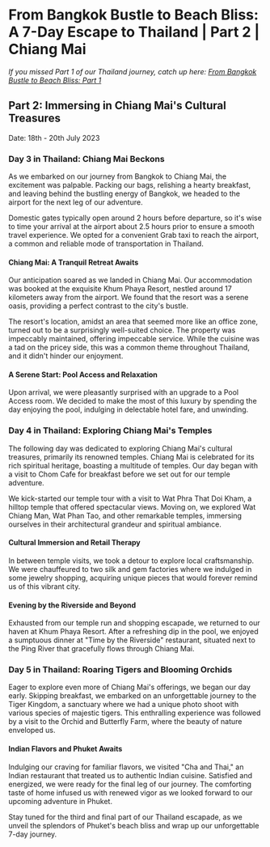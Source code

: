 # From Bangkok Bustle to Beach Bliss: A 7-Day Escape to Thailand | Part 2 | Chiang Mai

_If you missed Part 1 of our Thailand journey, catch up here: [From Bangkok Bustle to Beach Bliss: Part 1](from-bangkok-bustle-to-beach-Bliss-a-7-day-escape-to-thailand.md)_

## Part 2: Immersing in Chiang Mai's Cultural Treasures
Date: 18th - 20th July 2023

### Day 3 in Thailand: Chiang Mai Beckons

As we embarked on our journey from Bangkok to Chiang Mai, the excitement was palpable. Packing our bags, relishing a hearty breakfast, and leaving behind the bustling energy of Bangkok, we headed to the airport for the next leg of our adventure.

Domestic gates typically open around 2 hours before departure, so it's wise to time your arrival at the airport about 2.5 hours prior to ensure a smooth travel experience. We opted for a convenient Grab taxi to reach the airport, a common and reliable mode of transportation in Thailand.

#### Chiang Mai: A Tranquil Retreat Awaits

Our anticipation soared as we landed in Chiang Mai. Our accommodation was booked at the exquisite Khum Phaya Resort, nestled around 17 kilometers away from the airport. We found that the resort was a serene oasis, providing a perfect contrast to the city's bustle.

The resort's location, amidst an area that seemed more like an office zone, turned out to be a surprisingly well-suited choice. The property was impeccably maintained, offering impeccable service. While the cuisine was a tad on the pricey side, this was a common theme throughout Thailand, and it didn't hinder our enjoyment.

#### A Serene Start: Pool Access and Relaxation

Upon arrival, we were pleasantly surprised with an upgrade to a Pool Access room. We decided to make the most of this luxury by spending the day enjoying the pool, indulging in delectable hotel fare, and unwinding.

### Day 4 in Thailand: Exploring Chiang Mai's Temples

The following day was dedicated to exploring Chiang Mai's cultural treasures, primarily its renowned temples. Chiang Mai is celebrated for its rich spiritual heritage, boasting a multitude of temples. Our day began with a visit to Chom Cafe for breakfast before we set out for our temple adventure.

We kick-started our temple tour with a visit to Wat Phra That Doi Kham, a hilltop temple that offered spectacular views. Moving on, we explored Wat Chiang Man, Wat Phan Tao, and other remarkable temples, immersing ourselves in their architectural grandeur and spiritual ambiance.

#### Cultural Immersion and Retail Therapy

In between temple visits, we took a detour to explore local craftsmanship. We were chauffeured to two silk and gem factories where we indulged in some jewelry shopping, acquiring unique pieces that would forever remind us of this vibrant city.

#### Evening by the Riverside and Beyond

Exhausted from our temple run and shopping escapade, we returned to our haven at Khum Phaya Resort. After a refreshing dip in the pool, we enjoyed a sumptuous dinner at "Time by the Riverside" restaurant, situated next to the Ping River that gracefully flows through Chiang Mai.

### Day 5 in Thailand: Roaring Tigers and Blooming Orchids

Eager to explore even more of Chiang Mai's offerings, we began our day early. Skipping breakfast, we embarked on an unforgettable journey to the Tiger Kingdom, a sanctuary where we had a unique photo shoot with various species of majestic tigers. This enthralling experience was followed by a visit to the Orchid and Butterfly Farm, where the beauty of nature enveloped us.

#### Indian Flavors and Phuket Awaits

Indulging our craving for familiar flavors, we visited "Cha and Thai," an Indian restaurant that treated us to authentic Indian cuisine. Satisfied and energized, we were ready for the final leg of our journey. The comforting taste of home infused us with renewed vigor as we looked forward to our upcoming adventure in Phuket.

Stay tuned for the third and final part of our Thailand escapade, as we unveil the splendors of Phuket's beach bliss and wrap up our unforgettable 7-day journey.


